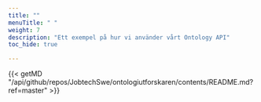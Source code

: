 ```yaml
---
title: ""
menuTitle: " "
weight: 7
description: "Ett exempel på hur vi använder vårt Ontology API"
toc_hide: true

---
```

{{< getMD "/api/github/repos/JobtechSwe/ontologiutforskaren/contents/README.md?ref=master" >}}
